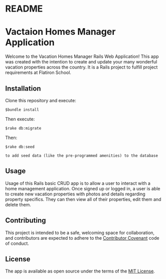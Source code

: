 # README

# Vactaion Homes Manager Application 

Welcome to the Vacation Homes Manager Rails Web Application!  This app was created with the intention
to create and update your many wonderful vacation properties across the country. It is a Rails project to fulfill project requirements at Flatiron School.

## Installation
Clone this repository and execute:

    $bundle install

Then execute:

    $rake db:migrate

Then: 

    $rake db:seed 

    to add seed data (like the pre-programmed amenities) to the database

## Usage
Usage of this Rails basic CRUD app is to allow a user to interact with a home management application. Once signed up or logged in, a user is able to create new vacation properties with photos and details regarding property specifics. They can then view all of their properties, edit them and delete them. 

## Contributing
 This project is intended to be a safe, welcoming space for collaboration, and contributors are expected to adhere to the [Contributor Covenant](http://contributor-covenant.org) code of conduct.

## License
The app is available as open source under the terms of the [MIT License](https://opensource.org/licenses/MIT).

